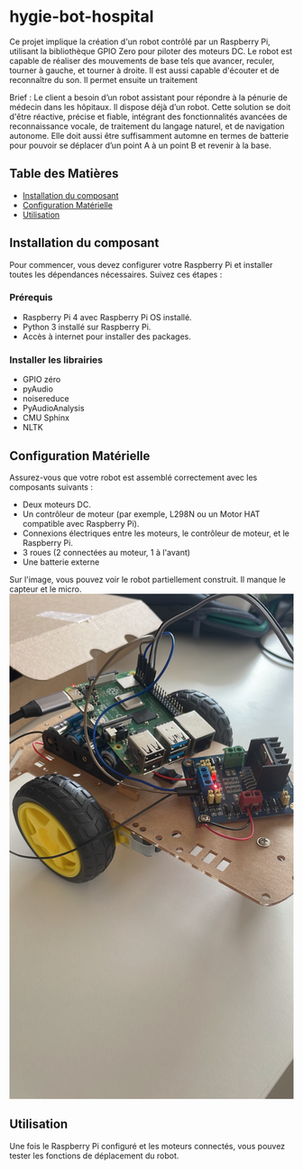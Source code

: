 # hygie-bot-hospital

Ce projet implique la création d'un robot contrôlé par un Raspberry Pi, utilisant la bibliothèque GPIO Zero pour piloter des moteurs DC. Le robot est capable de réaliser des mouvements de base tels que avancer, reculer, tourner à gauche, et tourner à droite. Il est aussi capable d'écouter et de reconnaître du son. Il permet ensuite un traitement 

Brief :  Le client a besoin d’un robot assistant pour répondre à la pénurie de médecin dans les hôpitaux. Il dispose déjà d’un robot. 
Cette solution se doit d'être réactive, précise et fiable, intégrant des fonctionnalités avancées de reconnaissance vocale, de traitement du langage naturel, et de navigation autonome. Elle doit aussi être suffisamment automne en termes de batterie pour pouvoir se déplacer d’un point A à un point B et revenir à la base. 


## Table des Matières

- [Installation du composant](#installation-du-composant)
- [Configuration Matérielle](#configuration-matérielle)
- [Utilisation](#utilisation)


## Installation du composant

Pour commencer, vous devez configurer votre Raspberry Pi et installer toutes les dépendances nécessaires. Suivez ces étapes :

### Prérequis

- Raspberry Pi 4 avec Raspberry Pi OS installé.
- Python 3 installé sur Raspberry Pi.
- Accès à internet pour installer des packages.

### Installer les librairies

- GPIO zéro
- pyAudio
- noisereduce
- PyAudioAnalysis 
- CMU Sphinx 
- NLTK



## Configuration Matérielle
Assurez-vous que votre robot est assemblé correctement avec les composants suivants :

- Deux moteurs DC.
- Un contrôleur de moteur (par exemple, L298N ou un Motor HAT compatible avec Raspberry Pi).
- Connexions électriques entre les moteurs, le contrôleur de moteur, et le Raspberry Pi.
- 3 roues (2 connectées au moteur, 1 à l'avant)
- Une batterie externe

Sur l'image, vous pouvez voir le robot partiellement construit. Il manque le capteur et le micro. 
![Robot](hygie_bot_picture.jpeg "Voici le robot partiellement construit")

## Utilisation
Une fois le Raspberry Pi configuré et les moteurs connectés, vous pouvez tester les fonctions de déplacement du robot.